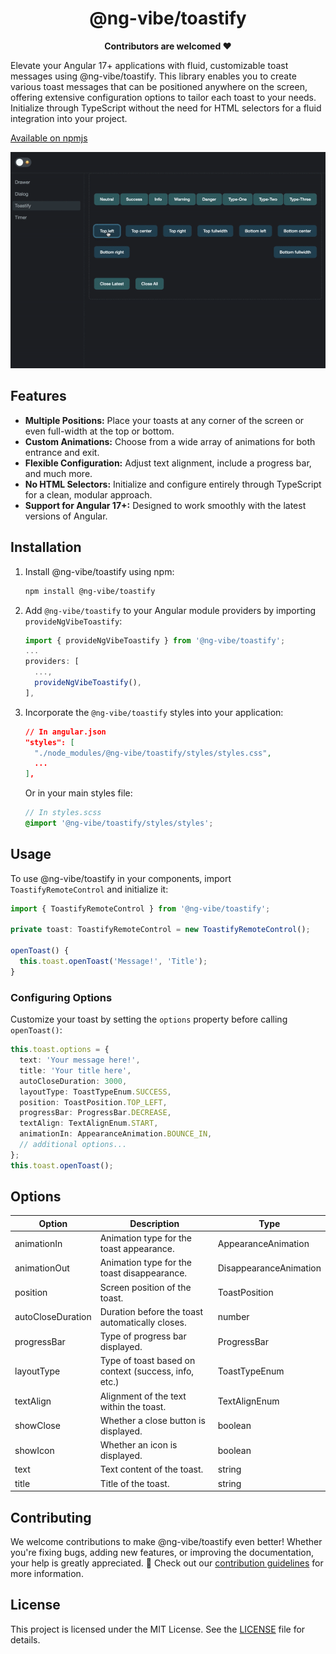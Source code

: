 <h1 align="center">@ng-vibe/toastify</h1>

<p align="center">
  <b>Contributors are welcomed ❤️ </b></br>
</p>


Elevate your Angular 17+ applications with fluid, customizable toast messages using @ng-vibe/toastify. This library enables you to create various toast messages that can be positioned anywhere on the screen, offering extensive configuration options to tailor each toast to your needs. Initialize through TypeScript without the need for HTML selectors for a fluid integration into your project.

[Available on npmjs](https://www.npmjs.com/package/@ng-vibe/toastify)

[![@ng-vibe/toastify](https://raw.githubusercontent.com/boris-jenicek/ng-vibe/master/promo/tostify/tostify-demo.gif)](https://github.com/boris-jenicek/ng-vibe/tree/main/libs/toastify)

## Features

- **Multiple Positions:** Place your toasts at any corner of the screen or even full-width at the top or bottom.
- **Custom Animations:** Choose from a wide array of animations for both entrance and exit.
- **Flexible Configuration:** Adjust text alignment, include a progress bar, and much more.
- **No HTML Selectors:** Initialize and configure entirely through TypeScript for a clean, modular approach.
- **Support for Angular 17+:** Designed to work smoothly with the latest versions of Angular.

## Installation

1. Install @ng-vibe/toastify using npm:

   ```bash
   npm install @ng-vibe/toastify
   ```

2. Add `@ng-vibe/toastify` to your Angular module providers by importing `provideNgVibeToastify`:

   ```typescript
   import { provideNgVibeToastify } from '@ng-vibe/toastify';
   ...
   providers: [
     ...,
     provideNgVibeToastify(),
   ],
   ```

3. Incorporate the `@ng-vibe/toastify` styles into your application:

   ```json
   // In angular.json
   "styles": [
     "./node_modules/@ng-vibe/toastify/styles/styles.css",
     ...
   ],
   ```

   Or in your main styles file:

   ```scss
   // In styles.scss
   @import '@ng-vibe/toastify/styles/styles';
   ```

## Usage

To use @ng-vibe/toastify in your components, import `ToastifyRemoteControl` and initialize it:

```typescript
import { ToastifyRemoteControl } from '@ng-vibe/toastify';

private toast: ToastifyRemoteControl = new ToastifyRemoteControl();

openToast() {
  this.toast.openToast('Message!', 'Title');
}
```

### Configuring Options

Customize your toast by setting the `options` property before calling `openToast()`:

```typescript
this.toast.options = {
  text: 'Your message here!',
  title: 'Your title here',
  autoCloseDuration: 3000,
  layoutType: ToastTypeEnum.SUCCESS,
  position: ToastPosition.TOP_LEFT,
  progressBar: ProgressBar.DECREASE,
  textAlign: TextAlignEnum.START,
  animationIn: AppearanceAnimation.BOUNCE_IN,
  // additional options...
};
this.toast.openToast();
```

## Options

| Option            | Description                                         | Type            |
|-------------------|-----------------------------------------------------|-----------------|
| animationIn       | Animation type for the toast appearance.            | AppearanceAnimation |
| animationOut      | Animation type for the toast disappearance.         | DisappearanceAnimation |
| position          | Screen position of the toast.                       | ToastPosition   |
| autoCloseDuration | Duration before the toast automatically closes.     | number          |
| progressBar       | Type of progress bar displayed.                     | ProgressBar     |
| layoutType        | Type of toast based on context (success, info, etc.)| ToastTypeEnum   |
| textAlign         | Alignment of the text within the toast.             | TextAlignEnum   |
| showClose         | Whether a close button is displayed.                | boolean         |
| showIcon          | Whether an icon is displayed.                       | boolean         |
| text              | Text content of the toast.                          | string          |
| title             | Title of the toast.                                 | string          |

## Contributing

We welcome contributions to make @ng-vibe/toastify even better! Whether you're fixing bugs, adding new features, or improving the documentation, your help is greatly appreciated. 🌟 Check out our [contribution guidelines](CONTRIBUTING.md) for more information.

## License

This project is licensed under the MIT License. See the [LICENSE](LICENSE) file for details.
